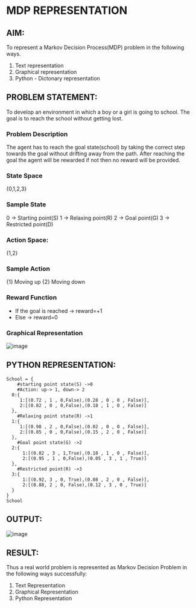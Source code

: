 # MDP REPRESENTATION

## AIM:
To represent a Markov Decision Process(MDP) problem in the following ways.
   1. Text representation
   2. Graphical representation
   3. Python - Dictonary representation

## PROBLEM STATEMENT:
To develop an environment in which a boy or a girl is going to school. The goal is to reach the school without getting lost.
### Problem Description
The agent has to reach the goal state(school) by taking the correct step towards the goal without drifting away from the path. After reaching the goal the agent will be rewarded if not then no reward will be provided.

### State Space
{0,1,2,3}

### Sample State
0 -> Starting point(S)
1 -> Relaxing point(R)
2 -> Goal point(G)
3 -> Restricted point(D)

### Action Space:
{1,2}

### Sample Action
{1} Moving up
{2} Moving down

### Reward Function

*  If the goal is reached -> reward=+1
*  Else -> reward=0

### Graphical Representation

![image](https://github.com/Evangelin-Ruth/mdp-representation/assets/94219798/0296a03e-f431-494a-8466-9817fc92fcb7)



## PYTHON REPRESENTATION:
```
School = { 
    #starting point state(S) ->0
    #Action: up-> 1, down-> 2
  0:{
     1:[(0.72 , 1 , 0,False),(0.28 , 0 , 0 , False)],
     2:[(0.82 , 0 , 0,False),(0.18 , 1 , 0 , False)] 
  },
    #Relaxing point state(R) ->1
  1:{
     1:[(0.98 , 2 , 0,False),(0.02 , 0 , 0 , False)],
     2:[(0.85 , 0 , 0,False),(0.15 , 2 , 0 , False)]
  },
    #Goal point state(G) ->2
  2:{
      1:[(0.82 , 3 , 1,True),(0.18 , 1 , 0 , False)],
      2:[(0.95 , 1 , 0,False),(0.05 , 3 , 1 , True)]
  },
    #Restricted point(R) ->3
  3:{
      1:[(0.92, 3 , 0, True),(0.08 , 2 , 0 , False)],
      2:[(0.88, 2 , 0, False),(0.12 , 3 , 0 , True)]
  }
}
School
```

## OUTPUT:

![image](https://github.com/Evangelin-Ruth/mdp-representation/assets/94219798/8449dbe0-1005-42da-b58f-075838983520)


## RESULT:
Thus a real world problem is represented as Markov Decision Problem in the following ways successfully:
 1. Text Representation
 2. Graphical Representation
 3. Python Representation

